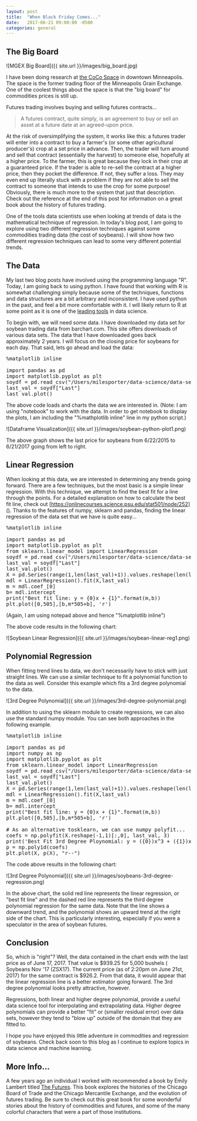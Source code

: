 ```yaml
---
layout: post
title:  "When Black Friday Comes..."
date:   2017-06-21 09:00:00 -0500
categories: general
---
```


## The Big Board

![MGEX Big Board]({{ site.url }}/images/big_board.jpg)

I have been doing research at [the CoCo Space](https://explorecoco.com/locations/downtown) in downtown Minneapolis.  The space is the former trading floor of the Minneapolis Grain Exchange. One of the coolest things about the space is that the "big board" for commodities prices is still up.  

Futures trading involves buying and selling futures contracts...

> A futures contract, quite simply, is an agreement to buy or sell an asset at a future date at an agreed-upon price.

At the risk of oversimplifying the system, it works like this: a futures trader will enter into a contract to buy a farmer's (or some other agricultural producer's) crop at a set price in advance.  Then, the trader will turn around and sell that contract (essentially the harvest) to someone else, hopefully at a higher price.  To the farmer, this is great because they lock in their crop at a guaranteed price.  If the trader is able to re-sell the contract at a higher price, then they pocket the difference.  If not, they suffer a loss.  They may even end up literally stuck with a problem if they are not able to sell the contract to someone that intends to use the crop for some purpose!  Obviously, there is much more to the system that just that description.  Check out the reference at the end of this post for information on a great book about the history of futures trading.

One of the tools data scientists use when looking at trends of data is the mathematical technique of regression.  In today's blog post, I am going to explore using two different regression techniques against some commodities trading data (the cost of soybeans).  I will show how two different regression techniques can lead to some very different potential trends.

## The Data

My last two blog posts have involved using the programming language "R".  Today, I am going back to using python.  I have found that working with R is somewhat challenging simply because some of the techniques, functions and data structures are a bit arbitrary and inconsistent.  I have used python in the past, and feel a bit more comfortable with it.  I will likely return to R at some point as it is one of the [leading tools](http://www.kdnuggets.com/2015/05/r-vs-python-data-science.html) in data science.

To begin with, we will need some data.  I have downloaded my data set for soybean trading data from barchart.com.  This site offers downloads of various data sets.  The data that I have downloaded goes back approximately 2 years.  I will focus on the closing price for soybeans for each day. That said, lets go ahead and load the data:

<pre>
%matplotlib inline

import pandas as pd
import matplotlib.pyplot as plt
soydf = pd.read_csv("/Users/milesporter/data-science/data-sets/commodities/soybean-price-history.csv")
last_val = soydf["Last"]
last_val.plot()</pre>

The above code loads and charts the data we are interested in.  (Note:  I am using "notebook" to work with the data.  In order to get notebook to display the plots, I am including the "%mathplotlib inline" line in my python script.)

![Dataframe Visualization]({{ site.url }}/images/soybean-python-plot1.png)

The above graph shows the last price for soybeans from 6/22/2015 to 6/21/2017 going from left to right.

## Linear Regression

When looking at this data, we are interested in determining any trends going forward.  There are a few techniques, but the most basic is a simple linear regression.  With this technique, we attempt to find the best fit for a line through the points.  For a detailed explanation on how to calculate the best fit line, check out [https://onlinecourses.science.psu.edu/stat501/node/252]().  Thanks to the features of numpy, sklearn and pandas, finding the linear regression of the data set that we have is quite easy...

<pre>
%matplotlib inline

import pandas as pd
import matplotlib.pyplot as plt
from sklearn.linear_model import LinearRegression
soydf = pd.read_csv("/Users/milesporter/data-science/data-sets/commodities/soybean-price-history.csv")
last_val = soydf["Last"]
last_val.plot()
X = pd.Series(range(1,len(last_val)+1)).values.reshape(len(last_val),1)
mdl = LinearRegression().fit(X,last_val)
m = mdl.coef_[0]
b= mdl.intercept_
print("Best fit line: y = {0}x + {1}".format(m,b))
plt.plot([0,505],[b,m*505+b], 'r')
</pre>

(Again, I am using notepad above and hence "%matplotlib inline")

The above code results in the following chart:

![Soybean Linear Regression]({{ site.url }}/images/soybean-linear-reg1.png)

## Polynomial Regression

When fitting trend lines to data, we don't necessarily have to stick with just straight lines.  We can use a similar technique to fit a polynomial function to the data as well.  Consider this example which fits a 3rd degree polynomial to the data.

![3rd Degree Polynomial]({{ site.url }}/images/3rd-degree-polynomial.png)

In addition to using the sklearn module to create regressions, we can also use the standard numpy module.  You can see both approaches in the following example.

<pre>
%matplotlib inline

import pandas as pd
import numpy as np
import matplotlib.pyplot as plt
from sklearn.linear_model import LinearRegression
soydf = pd.read_csv("/Users/milesporter/data-science/data-sets/commodities/soybean-price-history.csv")
last_val = soydf["Last"]
last_val.plot()
X = pd.Series(range(1,len(last_val)+1)).values.reshape(len(last_val),1)
mdl = LinearRegression().fit(X,last_val)
m = mdl.coef_[0]
b= mdl.intercept_
print("Best fit line: y = {0}x + {1}".format(m,b))
plt.plot([0,505],[b,m*505+b], 'r')

# As an alternative tosklearn, we can use numpy polyfit...
coefs = np.polyfit(X.reshape(-1,1)[:,0], last_val, 3)
print('Best Fit 3rd Degree Ploynomial: y = ({0})x^3 + ({1})x^2 + ({2})x + ({3})'.format(*coefs))
p = np.poly1d(coefs)
plt.plot(X, p(X), "r--")
</pre>

The code above results in the following chart:

![3rd Degree Polynomial]({{ site.url }}/images/soybeans-3rd-degree-regression.png)

In the above chart, the solid red line represents the linear regression, or "best fit line" and the dashed red line represents the third degree polynomial regression for the same data.  Note that the line shows a downward trend, and the polynomial shows an upward trend at the right side of the chart.  This is particularly interesting, especially if you were a speculator in the area of soybean futures.  

## Conclusion

So, which is "right"?  Well, the data contained in the chart ends with the last price as of June 17, 2017.  That value is $939.25 for 5,000 bushels (
Soybeans Nov '17 (ZSX17).  The current price (as of 2:20pm on June 21st, 2017) for the same contract is $926.2.  From that data, it would appear that the linear regression line is a better estimator going forward.  The 3rd degree polynomial looks pretty attractive, however.  

Regressions, both linear and higher degree polynomial, provide a useful data science tool for interpolating and extrapolating data.  Higher degree polynomials can provide a better "fit" or (smaller residual error) over data sets, however they tend to "blow up" outside of the domain that they are fitted to.  

I hope you have enjoyed this little adventure in commodities and regression of soybeans.  Check back soon to this blog as I continue to explore topics in data science and machine learning. 

## More Info...

A few years ago an individual I worked with recommended a book by Emily Lambert titled [The Futures](https://www.amazon.com/Futures-Speculator-Origins-Biggest-Markets/dp/0465018432).  This book explores the histories of the Chicago Board of Trade and the Chicago Mercantile Exchange, and the evolution of futures trading. Be sure to check out this great book for some wonderful stories about the history of commodities and futures, and some of the many colorful characters that were a part of those institutions.

